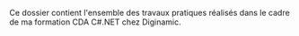 Ce dossier contient l'ensemble des travaux pratiques réalisés dans le cadre de ma formation CDA C#.NET chez Diginamic.

